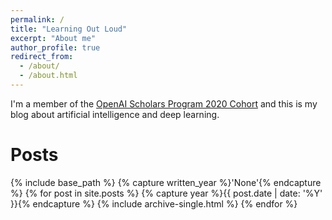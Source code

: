```yaml
---
permalink: /
title: "Learning Out Loud"
excerpt: "About me"
author_profile: true
redirect_from: 
  - /about/
  - /about.html
---
```


I'm a member of the [OpenAI Scholars Program 2020 Cohort](https://openai.com/blog/openai-scholars-spring-2020/) and this is my blog about artificial intelligence and deep learning. 

Posts
=========
{% include base_path %}
{% capture written_year %}'None'{% endcapture %}
{% for post in site.posts %}
  {% capture year %}{{ post.date | date: '%Y' }}{% endcapture %}
  {% include archive-single.html %}
{% endfor %}
